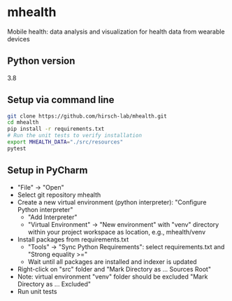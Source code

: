 # mhealth
Mobile health: data analysis and visualization for health data from wearable devices

## Python version
3.8 

## Setup via command line

```bash
git clone https://github.com/hirsch-lab/mhealth.git
cd mhealth
pip install -r requirements.txt
# Run the unit tests to verify installation
export MHEALTH_DATA="./src/resources"
pytest
```

## Setup in PyCharm

* "File" -> "Open"
* Select git repository mhealth
* Create a new virtual environment (python interpreter): "Configure Python interpreter"
    * "Add Interpreter"
    * "Virtual Environment" -> "New environment" with "venv" directory within your project workspace as location, e.g., mhealth/venv
* Install packages from requirements.txt
    * "Tools" -> "Sync Python Requirements": select requirements.txt and "Strong equality >="
    * Wait until all packages are installed and indexer is updated
* Right-click on "src" folder and "Mark Directory as ... Sources Root"
* Note: virtual environment "venv" folder should be excluded "Mark Directory as ... Excluded"
* Run unit tests

